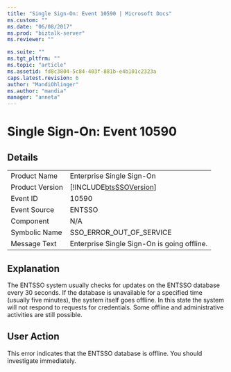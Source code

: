 ```yaml
---
title: "Single Sign-On: Event 10590 | Microsoft Docs"
ms.custom: ""
ms.date: "06/08/2017"
ms.prod: "biztalk-server"
ms.reviewer: ""

ms.suite: ""
ms.tgt_pltfrm: ""
ms.topic: "article"
ms.assetid: fd8c3804-5c84-403f-881b-e4b101c2323a
caps.latest.revision: 6
author: "MandiOhlinger"
ms.author: "mandia"
manager: "anneta"
---
```

# Single Sign-On: Event 10590
## Details  
  
|||  
|-|-|  
|Product Name|Enterprise Single Sign-On|  
|Product Version|[!INCLUDE[btsSSOVersion](../includes/btsssoversion-md.md)]|  
|Event ID|10590|  
|Event Source|ENTSSO|  
|Component|N/A|  
|Symbolic Name|SSO_ERROR_OUT_OF_SERVICE|  
|Message Text|Enterprise Single Sign-On is going offline.|  
  
## Explanation  
 The ENTSSO system usually checks for updates on the ENTSSO database every 30 seconds. If the database is unavailable for a specified time (usually five minutes), the system itself goes offline. In this state the system will not respond to requests for credentials. Some offline and administrative activities are still possible.  
  
## User Action  
 This error indicates that the ENTSSO database is offline. You should investigate immediately.